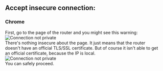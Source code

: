 ## Accept insecure connection:
### Chrome
First, go to the page of the router and you might see this warning:
![Connection not private](https://raw.githubusercontent.com/wrt54g/ConfiugreYourRouter/main/docs/images/shared/connection-not-private.png)<br>
There's nothing insecure about the page. It just means that the router doesn't have an official TLS/SSL certificate. But of course it isn't able to get an official certificate, because the IP is local.<br>
![Connection not private](https://raw.githubusercontent.com/wrt54g/ConfiugreYourRouter/main/docs/images/shared/connection-not-private-advanced.png)<br>
You can safely proceed.
